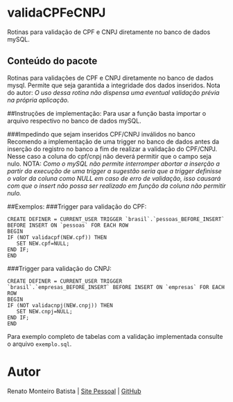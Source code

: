 # validaCPFeCNPJ
Rotinas para validação de CPF e CNPJ diretamente no banco de dados mySQL.

## Conteúdo do pacote
Rotinas para validações de CPF e CNPJ diretamente no banco de dados mysql. Permite que seja garantida a integridade dos dados inseridos.
Nota do autor: *O uso dessa rotina não dispensa uma eventual validação prévia na própria aplicação.*

##Instruções de implementação:
Para usar a função basta importar o arquivo respectivo no banco de dados mySQL.

###Impedindo que sejam inseridos CPF/CNPJ inválidos no banco
Recomendo a implementação de uma trigger no banco de dados antes da inserção do registro no banco a fim de realizar a validação do CPF/CNPJ. Nesse caso a coluna do cpf/cnpj não deverá permitir que o campo seja nulo. 
NOTA: *Como o mySQL não permite interromper abortar a inserção a partir da execução de uma trigger a sugestão seria que a trigger definisse o valor da coluna como NULL em caso de erro de validação, isso causará com que o insert não possa ser realizado em função da coluna não permitir nulo.*

##Exemplos:
###Trigger para validação do CPF:

```
CREATE DEFINER = CURRENT_USER TRIGGER `brasil`.`pessoas_BEFORE_INSERT` BEFORE INSERT ON `pessoas` FOR EACH ROW
BEGIN
IF (NOT validacpf(NEW.cpf)) THEN
   SET NEW.cpf=NULL;
END IF;
END
```
###Trigger para validação do CNPJ:

```
CREATE DEFINER = CURRENT_USER TRIGGER `brasil`.`empresas_BEFORE_INSERT` BEFORE INSERT ON `empresas` FOR EACH ROW
BEGIN
IF (NOT validacnpj(NEW.cnpj)) THEN
   SET NEW.cnpj=NULL;
END IF;
END
```
Para exemplo completo de tabelas com a validação implementada consulte o arquivo `exemplo.sql`.
# Autor
Renato Monteiro Batista | [Site Pessoal](http://871982.xyz) | [GitHub](https://github.com/renatomb/mySQL/tree/master/validaCPFeCNPJ)


